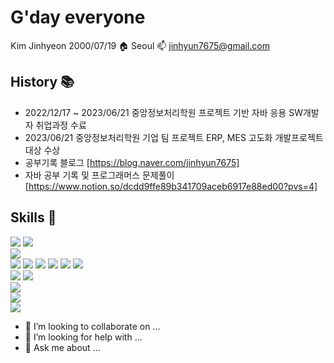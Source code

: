 # G'day everyone
 Kim Jinhyeon
 2000/07/19
 🏠 Seoul
 📫 jinhyun7675@gmail.com
 

## History 📚
- 2022/12/17 ~ 2023/06/21 중앙정보처리학원 프로젝트 기반 자바 응용 SW개발자 취업과정 수료 <br>
- 2023/06/21 중앙정보처리학원 기업 팀 프로젝트 ERP, MES 고도화 개발프로젝트 대상 수상  <br>
- 공부기록 블로그  [https://blog.naver.com/jinhyun7675] <br>
- 자바 공부 기록 및 프로그래머스 문제풀이 [https://www.notion.so/dcdd9ffe89b341709aceb6917e88ed00?pvs=4] <br>



## Skills 💪
<div>
	  <img src="https://img.shields.io/badge/eclipse-2C2255?style=flat&logo=eclipseide&logoColor=white" />
          <img src="https://img.shields.io/badge/sts3-2C2255?style=flat&logo=sts3&logoColor=white" /> <br>
	  <img src="https://img.shields.io/badge/Java-007396?style=flat&logo=Java&logoColor=white" /> <br>
	  <img src="https://img.shields.io/badge/JSP-EAEAEA?style=flat&logo=JSP&logoColor=white">
	  <img src="https://img.shields.io/badge/html5-E34F26?style=flat&logo=html5&logoColor=white"> 
	  <img src="https://img.shields.io/badge/css3-1572B6?style=flat&logo=css3&logoColor=white"> 
	  <img src="https://img.shields.io/badge/javascript-F7DF1E?style=flat&logo=javascript&logoColor=black"> 
	  <img src="https://img.shields.io/badge/jquery-0769AD?style=flat&logo=jquery&logoColor=white">
	  <img src="https://img.shields.io/badge/ajax-0769AD?style=flat&logo=ajax&logoColor=white"><br>
 	  <img src="https://img.shields.io/badge/oracle-F80000?style=flat&logo=oracle&logoColor=white"> 
  	  <img src="https://img.shields.io/badge/mysql-4479A1?style=flat&logo=mysql&logoColor=white">  <br>
 	  <img src="https://img.shields.io/badge/SpringBoot-6DB33F?style=flat&logo=SpringBoot&logoColor=white"> <br>
	  <img src="https://img.shields.io/badge/MyBatis-5D5D5D?style=flat&logo=MyBatis&logoColor=white"> <br>
	  <img src="https://img.shields.io/badge/github-181717?style=flat&logo=github&logoColor=white">

</div>


- 👯 I’m looking to collaborate on ...
- 🤔 I’m looking for help with ...
- 💬 Ask me about ...

